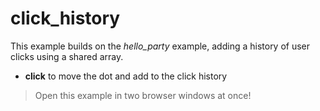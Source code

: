 # click_history

This example builds on the _hello_party_ example, adding a history of user clicks using a shared array.

- **click** to move the dot and add to the click history

> Open this example in two browser windows at once!

